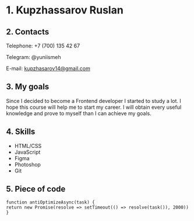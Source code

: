 # 1. Kupzhassarov Ruslan

## 2. Contacts

Telephone: +7 (700) 135 42 67


Telegram: @yuniismeh


E-mail: kupzhasarov14@gmail.com


## 3. My goals
Since I decided to become a Frontend developer I started to study a lot. I hope this course will help me to start my career.
I will obtain every useful knowledge and prove to myself than I can achieve my goals.


## 4. Skills
* HTML/CSS
* JavaScript
* Figma
* Photoshop
* Git


## 5. Piece of code
```
function antiOptimizeAsync(task) {
return new Promise(resolve => setTimeout(() => resolve(task()), 2000))
}
```



